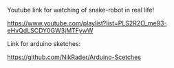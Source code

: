 Youtube link for watching of snake-robot in real life!

https://www.youtube.com/playlist?list=PLS2R2O_me93-eHvQdLSCDY0GW3jMTFywW

Link for arduino sketches:

https://github.com/NikRader/Arduino-Scetches
